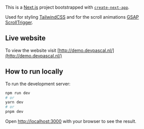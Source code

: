 This is a [Next.js](https://nextjs.org/) project bootstrapped with [`create-next-app`](https://github.com/vercel/next.js/tree/canary/packages/create-next-app).

Used for styling [TailwindCSS](https://tailwindcss.com/) and for the scroll animations [GSAP ScrollTrigger](https://gsap.com/docs/v3/Plugins/ScrollTrigger/).

## Live website

To view the website visit [http://demo.devpascal.nl/](http://demo.devpascal.nl/)

## How to run locally

To run the development server:

```bash
npm run dev
# or
yarn dev
# or
pnpm dev
```

Open [http://localhost:3000](http://localhost:3000) with your browser to see the result.


